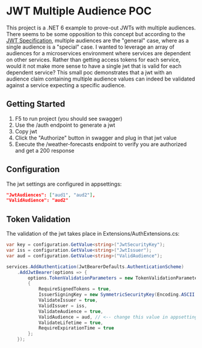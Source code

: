 # JWT Multiple Audience POC
This project is a .NET 6 example to prove-out JWTs with multiple audiences. There seems to be some opposition to this concept
but according to the [JWT Specification](https://datatracker.ietf.org/doc/html/rfc7519#section-4.1.3), multiple audiences are the "general" case, where as a single audience is a "special" case. I wanted to leverage an array of audiences for a microservices environment where services are dependent on other services. Rather than getting access tokens for each
service, would it not make more sense to have a single jwt that is valid for each dependent service? This small poc demonstrates that a jwt with an audience claim containing multiple audience values can indeed be validated against a service expecting a specific audience.

## Getting Started
1. F5 to run project (you should see swagger)
2. Use the /auth endpoint to generate a jwt
3. Copy jwt
4. Click the "Authorize" button in swagger and plug in that jwt value
5. Execute the /weather-forecasts endpoint to verify you are authorized and get a 200 response

## Configuration
The jwt settings are configured in appsettings:
```json
"JwtAudiences": ["aud1", "aud2"],
"ValidAudience": "aud2"
```

## Token Validation
The validation of the jwt takes place in Extensions/AuthExtensions.cs:
```csharp
var key = configuration.GetValue<string>("JwtSecurityKey");
var iss = configuration.GetValue<string>("JwtIssuer");
var aud = configuration.GetValue<string>("ValidAudience");

services.AddAuthentication(JwtBearerDefaults.AuthenticationScheme)
    .AddJwtBearer(options => {
        options.TokenValidationParameters = new TokenValidationParameters
        {
            RequireSignedTokens = true,
            IssuerSigningKey = new SymmetricSecurityKey(Encoding.ASCII.GetBytes(key)),
            ValidateIssuer = true,
            ValidIssuer = iss,
            ValidateAudience = true,
            ValidAudience = aud, // <-- change this value in appsettings to verify any listed audience works
            ValidateLifetime = true,
            RequireExpirationTime = true
        };
    });
```